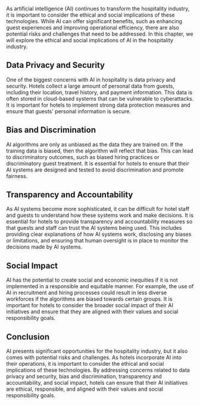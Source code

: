 

As artificial intelligence (AI) continues to transform the hospitality industry, it is important to consider the ethical and social implications of these technologies. While AI can offer significant benefits, such as enhancing guest experiences and improving operational efficiency, there are also potential risks and challenges that need to be addressed. In this chapter, we will explore the ethical and social implications of AI in the hospitality industry.

Data Privacy and Security
-------------------------

One of the biggest concerns with AI in hospitality is data privacy and security. Hotels collect a large amount of personal data from guests, including their location, travel history, and payment information. This data is often stored in cloud-based systems that can be vulnerable to cyberattacks. It is important for hotels to implement strong data protection measures and ensure that guests' personal information is secure.

Bias and Discrimination
-----------------------

AI algorithms are only as unbiased as the data they are trained on. If the training data is biased, then the algorithm will reflect that bias. This can lead to discriminatory outcomes, such as biased hiring practices or discriminatory guest treatment. It is essential for hotels to ensure that their AI systems are designed and tested to avoid discrimination and promote fairness.

Transparency and Accountability
-------------------------------

As AI systems become more sophisticated, it can be difficult for hotel staff and guests to understand how these systems work and make decisions. It is essential for hotels to provide transparency and accountability measures so that guests and staff can trust the AI systems being used. This includes providing clear explanations of how AI systems work, disclosing any biases or limitations, and ensuring that human oversight is in place to monitor the decisions made by AI systems.

Social Impact
-------------

AI has the potential to create social and economic inequities if it is not implemented in a responsible and equitable manner. For example, the use of AI in recruitment and hiring processes could result in less diverse workforces if the algorithms are biased towards certain groups. It is important for hotels to consider the broader social impact of their AI initiatives and ensure that they are aligned with their values and social responsibility goals.

Conclusion
----------

AI presents significant opportunities for the hospitality industry, but it also comes with potential risks and challenges. As hotels incorporate AI into their operations, it is important to consider the ethical and social implications of these technologies. By addressing concerns related to data privacy and security, bias and discrimination, transparency and accountability, and social impact, hotels can ensure that their AI initiatives are ethical, responsible, and aligned with their values and social responsibility goals.
